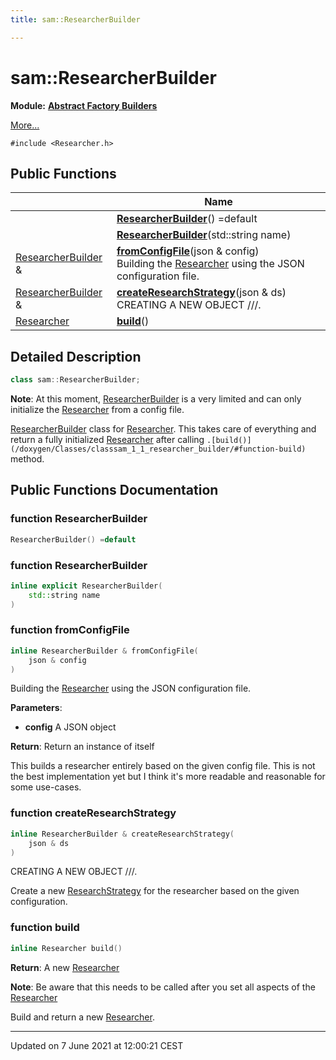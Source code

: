 ```yaml
---
title: sam::ResearcherBuilder

---
```


# sam::ResearcherBuilder

**Module:** **[Abstract Factory Builders](/doxygen/Modules/group___abstract_builders/)**



 [More...](#detailed-description)


`#include <Researcher.h>`

## Public Functions

|                | Name           |
| -------------- | -------------- |
| | **[ResearcherBuilder](/doxygen/Classes/classsam_1_1_researcher_builder/#function-researcherbuilder)**() =default |
| | **[ResearcherBuilder](/doxygen/Classes/classsam_1_1_researcher_builder/#function-researcherbuilder)**(std::string name) |
| [ResearcherBuilder](/doxygen/Classes/classsam_1_1_researcher_builder/) & | **[fromConfigFile](/doxygen/Classes/classsam_1_1_researcher_builder/#function-fromconfigfile)**(json & config)<br>Building the [Researcher](/doxygen/Classes/classsam_1_1_researcher/) using the JSON configuration file.  |
| [ResearcherBuilder](/doxygen/Classes/classsam_1_1_researcher_builder/) & | **[createResearchStrategy](/doxygen/Classes/classsam_1_1_researcher_builder/#function-createresearchstrategy)**(json & ds)<br>CREATING A NEW OBJECT ///.  |
| [Researcher](/doxygen/Classes/classsam_1_1_researcher/) | **[build](/doxygen/Classes/classsam_1_1_researcher_builder/#function-build)**() |

## Detailed Description

```cpp
class sam::ResearcherBuilder;
```


**Note**: At this moment, [ResearcherBuilder](/doxygen/Classes/classsam_1_1_researcher_builder/) is a very limited and can only initialize the [Researcher](/doxygen/Classes/classsam_1_1_researcher/) from a config file. 

[ResearcherBuilder](/doxygen/Classes/classsam_1_1_researcher_builder/) class for [Researcher](/doxygen/Classes/classsam_1_1_researcher/). This takes care of everything and return a fully initialized [Researcher](/doxygen/Classes/classsam_1_1_researcher/) after calling `.[build()](/doxygen/Classes/classsam_1_1_researcher_builder/#function-build)` method.

## Public Functions Documentation

### function ResearcherBuilder

```cpp
ResearcherBuilder() =default
```


### function ResearcherBuilder

```cpp
inline explicit ResearcherBuilder(
    std::string name
)
```


### function fromConfigFile

```cpp
inline ResearcherBuilder & fromConfigFile(
    json & config
)
```

Building the [Researcher](/doxygen/Classes/classsam_1_1_researcher/) using the JSON configuration file. 

**Parameters**: 

  * **config** A JSON object 


**Return**: Return an instance of itself 

This builds a researcher entirely based on the given config file. This is not the best implementation yet but I think it's more readable and reasonable for some use-cases.


### function createResearchStrategy

```cpp
inline ResearcherBuilder & createResearchStrategy(
    json & ds
)
```

CREATING A NEW OBJECT ///. 

Create a new [ResearchStrategy](/doxygen/Classes/classsam_1_1_research_strategy/) for the researcher based on the given configuration. 


### function build

```cpp
inline Researcher build()
```


**Return**: A new [Researcher](/doxygen/Classes/classsam_1_1_researcher/)

**Note**: Be aware that this needs to be called after you set all aspects of the [Researcher](/doxygen/Classes/classsam_1_1_researcher/)

Build and return a new [Researcher](/doxygen/Classes/classsam_1_1_researcher/).


-------------------------------

Updated on  7 June 2021 at 12:00:21 CEST